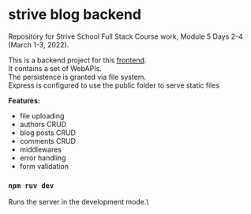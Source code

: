 # strive blog backend
Repository for Strive School Full Stack Course work, Module 5 Days 2-4 (March 1-3, 2022).

This is a backend project for this [frontend](https://github.com/julita-wilczek/strive-blog-template).\
It contains a set of WebAPIs.\
The persistence is granted via file system.\
Express is configured to use the public folder to serve static files


**Features:**
- file uploading
- authors CRUD
- blog posts CRUD
- comments CRUD
- middlewares
- error handling
- form validation


### `npm ruv dev`

Runs the server in the development mode.\

 

